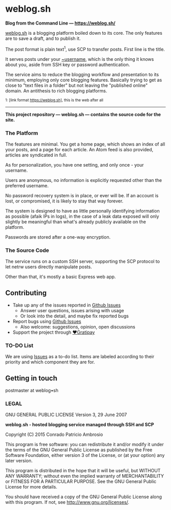 # weblog.sh
__Blog from the Command Line — https://weblog.sh/__

[weblog.sh](https://weblog.sh) is a blogging platform boiled down to its core. The only features are to save a draft, and to publish it.

The post format is plain text<sup>1</sup>, use SCP to transfer posts. First line is the title.

It serves posts under your [~username](https://weblog.sh/~postmaster), which is the only thing it knows about you, aside from SSH key or password authentication.

The service aims to reduce the blogging workflow and presentation to its minimum, employing only core blogging features. Basically trying to get as close to "text files in a folder" but not leaving the "published online" domain. An antithesis to rich blogging platforms.

<small>1: [link format https://weblog.sh], this is the web after all</small>

---

**This project repository — weblog.sh — contains the source code for the site.**

### The Platform

The features are minimal. You get a home page, which shows an index of all your posts, and a page for each article. An Atom feed is also provided, articles are syndicated in full.

As for personalization, you have one setting, and only once - your username.

Users are anonymous, no information is explicitly requested other than the preferred username.

No password recovery system is in place, or ever will be. If an account is lost, or compromised, it is likely to stay that way forever.

The system is designed to have as little personally identifying information as possible (afaik IPs in logs), in the case of a leak data exposed will only slightly be meaningful than what's already publicly available on the platform.

Passwords are stored after a one-way encryption.

### The Source Code

The service runs on a custom SSH server, supporting the SCP protocol to let netrw users directly manipulate posts.

Other than that, it's mostly a basic Express web app.

## Contributing

- Take up any of the issues reported in [Github Issues](https://github.com/hmngwy/weblog.sh/issues)
  - Answer user questions, issues arising with usage
  - Or look into the detail, and maybe fix reported bugs
- Report bugs using [Github Issues](https://github.com/hmngwy/weblog.sh/issues)
  - Also welcome: suggestions, opinion, open discussions
- Support the project through [♥︎Gratipay](https://gratipay.com/weblog-sh/)

### TO-DO List

We are using [Issues](https://github.com/hmngwy/weblog.sh/issues) as a to-do list. Items are labeled according to their priority and which component they are for.

## Getting in touch
postmaster at weblog•sh

### LEGAL

GNU GENERAL PUBLIC LICENSE
Version 3, 29 June 2007

**weblog.sh - hosted blogging service managed through SSH and SCP**

Copyright (C) 2015 Conrado Patricio Ambrosio

This program is free software: you can redistribute it and/or modify
it under the terms of the GNU General Public License as published by
the Free Software Foundation, either version 3 of the License, or
(at your option) any later version.

This program is distributed in the hope that it will be useful,
but WITHOUT ANY WARRANTY; without even the implied warranty of
MERCHANTABILITY or FITNESS FOR A PARTICULAR PURPOSE.  See the
GNU General Public License for more details.

You should have received a copy of the GNU General Public License
along with this program.  If not, see <http://www.gnu.org/licenses/>.
